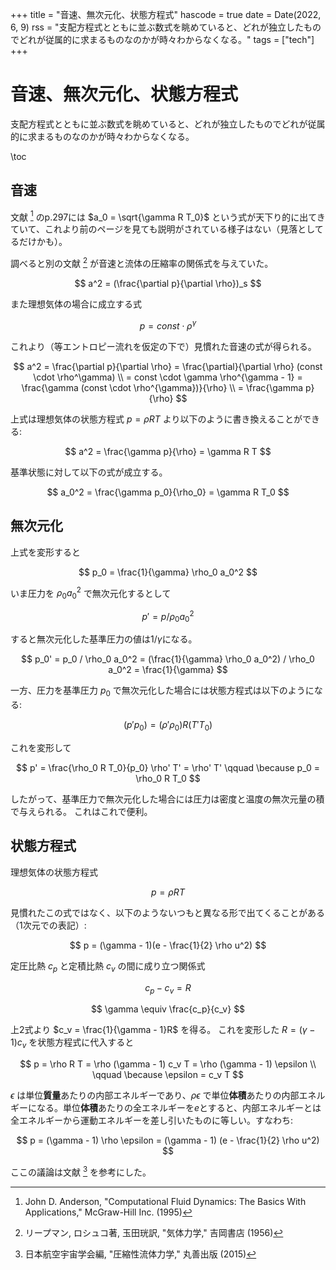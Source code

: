 +++
title = "音速、無次元化、状態方程式"
hascode = true
date = Date(2022, 6, 9)
rss = "支配方程式とともに並ぶ数式を眺めていると、どれが独立したものでどれが従属的に求まるものなのかが時々わからなくなる。"
tags = ["tech"]
+++

# 音速、無次元化、状態方程式

支配方程式とともに並ぶ数式を眺めていると、どれが独立したものでどれが従属的に求まるものなのかが時々わからなくなる。

\toc

## 音速

文献 [^1] のp.297には $a_0 = \sqrt{\gamma R T_0}$ という式が天下り的に出てきていて、これより前のページを見ても説明がされている様子はない（見落としてるだけかも）。

調べると別の文献 [^2] が音速と流体の圧縮率の関係式を与えていた。

$$
a^2 = (\frac{\partial p}{\partial \rho})_s
$$

また理想気体の場合に成立する式

$$
p = const \cdot \rho^\gamma
$$

これより（等エントロピー流れを仮定の下で）見慣れた音速の式が得られる。

$$
a^2 = \frac{\partial p}{\partial \rho} = \frac{\partial}{\partial \rho} (const \cdot \rho^\gamma) \\
= const \cdot \gamma \rho^{\gamma - 1} = \frac{\gamma (const \cdot \rho^{\gamma})}{\rho} \\
= \frac{\gamma p}{\rho}
$$

上式は理想気体の状態方程式 $p = \rho R T$ より以下のように書き換えることができる:

$$
a^2 = \frac{\gamma p}{\rho} = \gamma R T
$$

基準状態に対して以下の式が成立する。

$$
a_0^2 = \frac{\gamma p_0}{\rho_0} = \gamma R T_0
$$

## 無次元化

上式を変形すると

$$
p_0 = \frac{1}{\gamma} \rho_0 a_0^2
$$

いま圧力を $\rho_0 a_0^2$ で無次元化するとして

$$
p' = p / \rho_0 a_0^2
$$

すると無次元化した基準圧力の値は$1/\gamma$になる。

$$
p_0' = p_0 / \rho_0 a_0^2 = (\frac{1}{\gamma} \rho_0 a_0^2) / \rho_0 a_0^2 = \frac{1}{\gamma}
$$

一方、圧力を基準圧力 $p_0$ で無次元化した場合には状態方程式は以下のようになる:

$$
(p' p_0) = (\rho' \rho_0) R (T' T_0)
$$

これを変形して

$$
p' = \frac{\rho_0 R T_0}{p_0} \rho' T' = \rho' T' \qquad \because p_0 = \rho_0 R T_0
$$

したがって、基準圧力で無次元化した場合には圧力は密度と温度の無次元量の積で与えられる。
これはこれで便利。

## 状態方程式

理想気体の状態方程式

$$
p = \rho R T
$$

見慣れたこの式ではなく、以下のようないつもと異なる形で出てくることがある（1次元での表記）:

$$
p = (\gamma - 1)(e - \frac{1}{2} \rho u^2)
$$

定圧比熱 $c_p$ と定積比熱 $c_v$ の間に成り立つ関係式

$$
c_p - c_v = R
$$

$$
\gamma \equiv \frac{c_p}{c_v}
$$

上2式より $c_v = \frac{1}{\gamma - 1}R$ を得る。
これを変形した $R = (\gamma - 1) c_v$ を状態方程式に代入すると

$$
p = \rho R T = \rho (\gamma - 1) c_v T = \rho (\gamma - 1) \epsilon \\
\qquad \because \epsilon = c_v T
$$

$\epsilon$ は単位**質量**あたりの内部エネルギーであり、$\rho \epsilon$ で単位**体積**あたりの内部エネルギーになる。単位**体積**あたりの全エネルギーを$e$とすると、内部エネルギーとは全エネルギーから運動エネルギーを差し引いたものに等しい。すなわち:

$$
p = (\gamma - 1) \rho \epsilon = (\gamma - 1) (e - \frac{1}{2} \rho u^2)
$$

ここの議論は文献 [^3] を参考にした。


[^1]: John D. Anderson, "Computational Fluid Dynamics: The Basics With Applications," McGraw-Hill Inc. (1995)
[^2]: リープマン, ロシュコ著, 玉田珖訳, "気体力学," 吉岡書店 (1956)
[^3]: 日本航空宇宙学会編, "圧縮性流体力学," 丸善出版 (2015)
